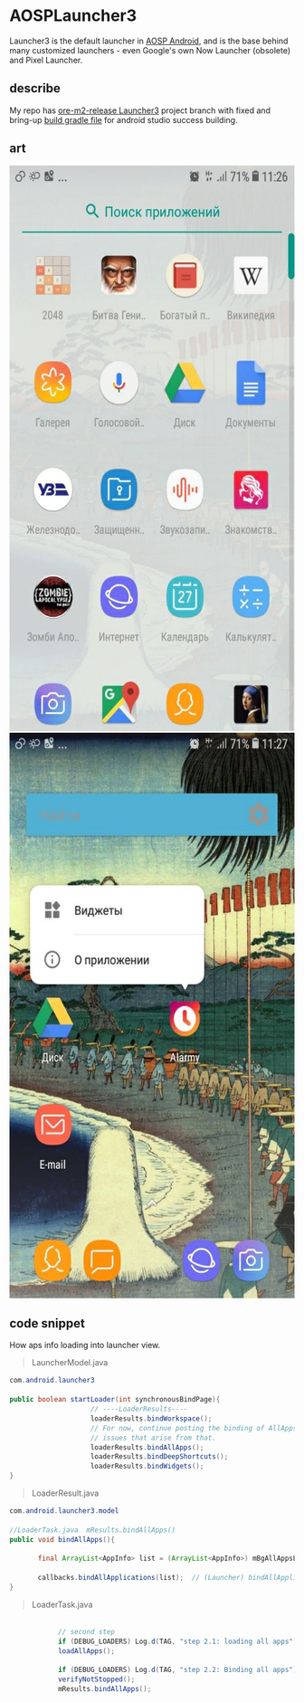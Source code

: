 # AOSPLauncher3

Launcher3 is the default launcher in [AOSP Android](https://android.googlesource.com/platform/packages/apps/Launcher3/), 
and is the base behind many customized launchers - even Google's own Now Launcher (obsolete) and Pixel Launcher. 

## describe 
My repo has [ore-m2-release ](https://android.googlesource.com/platform/packages/apps/Launcher3/+/oreo-m2-release) [Launcher3](https://android.googlesource.com/platform/packages/apps/Launcher3/) project branch 
with fixed and bring-up [build gradle file](https://github.com/SergeyBurlaka/AOSPLauncher3/blob/oreo-m2-release/build.gradle)  for android studio success building.

## art

<div class="center-block">
  
  <img src="https://github.com/SergeyBurlaka/AOSPLauncher3/blob/oreo-m2-release/art/photo5377854175276280538.jpg" height="1000" alt="Screenshot">
  
<img src="https://github.com/SergeyBurlaka/AOSPLauncher3/blob/oreo-m2-release/art/photo5377854175276280539.jpg" height="1000" alt="Screenshot"/>


## code snippet 
How aps info loading into launcher view.

> LauncherModel.java

```java
com.android.launcher3
 
public boolean startLoader(int synchronousBindPage){
                    // ----LoaderResults----
                    loaderResults.bindWorkspace();
                    // For now, continue posting the binding of AllApps as there are other
                    // issues that arise from that.
                    loaderResults.bindAllApps();
                    loaderResults.bindDeepShortcuts();
                    loaderResults.bindWidgets();
}


```

> LoaderResult.java

```java
com.android.launcher3.model

//LoaderTask.java  mResults.bindAllApps()
public void bindAllApps(){

       final ArrayList<AppInfo> list = (ArrayList<AppInfo>) mBgAllAppsList.data.clone();

       callbacks.bindAllApplications(list);  // (Launcher) bindAllApplications
}
```

>LoaderTask.java

```java

            // second step
            if (DEBUG_LOADERS) Log.d(TAG, "step 2.1: loading all apps");
            loadAllApps();

            if (DEBUG_LOADERS) Log.d(TAG, "step 2.2: Binding all apps");
            verifyNotStopped();
            mResults.bindAllApps();
```
